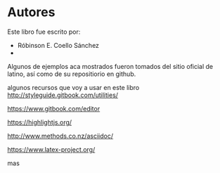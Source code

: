 # Autores
Este libro fue escrito por:
* Róbinson E. Coello Sánchez
*  

Algunos de ejemplos aca mostrados fueron tomados del sitio oficial de latino, así como de su repositiorio en github.

algunos recursos que voy a usar en este libro 
http://styleguide.gitbook.com/utilities/

https://www.gitbook.com/editor

https://highlightjs.org/

http://www.methods.co.nz/asciidoc/

https://www.latex-project.org/

mas








